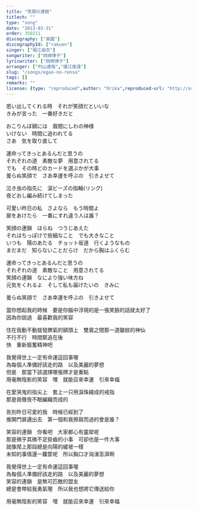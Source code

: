 ```yaml
---
title: "笑顔の連鎖"
titlech: ""
type: "song"
date: "2013-03-31"
order: 350211
discography: ["楽園"]
discographyId: ["rakuen"]
singer: ["堀江由衣"]
songwriter: ["岡崎律子"]
lyricwriter: ["岡崎律子"]
arranger: ["村山達哉","礒江俊道"]
slug: "/songs/egao-no-rensa"
tags: []
remarks: ""
license: {type: "reproduced",author: "Orika",reproduced-url: "http://orikamushi.myweb.hinet.net",reproduced-website: "織歌蟲"}
---
```


思い出してくれる時　それが笑顔だといいな   
きみが言った　一番好きだと   
  
おこりんぼ額には　眉間にしわの神様   
いけない　時間に追われてる   
さあ　気を取り直して   
  
運命ってきっとあるんだと思うの   
それぞれの道　素敵な夢　用意されてる   
でも　その時どのカードを選ぶかが大事   
曇らぬ笑顔で　さあ幸運を呼ぶの　引きよせて   
  
泣き虫の指先に　涙ビーズの指輪(リング)  
夜どおし編み続けてしまった   
  
可愛い昨日の私　さよなら　もう時間よ   
扉をあけたら　一番にすれ違う人は誰？   
  
笑顔の連鎖　ほらね　つうじあえた   
それはちっぽけで些細なこと　でも大きなこと   
いつも　陽のあたる　チョット坂道　行くようなもの   
まだまだ　知らないことだらけ　だから胸はふくらむ   
  
運命ってきっとあるんだと思うの   
それぞれの道　素敵なこと　用意されてる   
笑顔の連鎖　なにより強い味方ね   
元気をくれるよ　そして私も届けたいの　きみに   
  
曇らぬ笑顔で　さあ幸運を呼ぶの　引きよせて  
  

<!-- 翻译 -->

當你想起我的時候　要是你腦中浮現的是一張笑臉的話就太好了  
因為你說過　最喜歡我的笑容  
  
住在我動不動就發脾氣的額頭上　雙眉之間那一道皺紋的神仙  
不行不行　時間緊追在後  
快　重新振奮精神吧  
  
我覺得世上一定有命運這回事喔  
為每個人準備好該走的路　以及美麗的夢想  
但是　那當下該選擇哪張牌才是重點  
用毫無陰影的笑容　嘿　就能召來幸運　引來幸福  
  
在愛哭鬼的指尖上　套上一只用淚珠綴成的戒指  
那是我徹夜不眠編織而成的  
  
告別昨日可愛的我　時候已經到了  
推開門扉邁出去　第一個和我擦肩而過的會是誰？   
  
笑容的連鎖　你看吧　大家都心有靈犀呢  
那是微乎其微不足掛齒的小事　可卻也是一件大事  
就像爬上那段總是向陽的緩坡一樣  
未知的事情還一籮筐呢　所以胸口才洶湧澎湃啊  
  
我覺得世上一定有命運這回事喔  
為每個人準備好該走的路　以及美麗的夢想  
笑容的連鎖　是無可匹敵的盟友  
總是會帶給我勇氣喔　所以我也想將它傳送給你  
  
用毫無陰影的笑容　嘿　就能召來幸運　引來幸福
